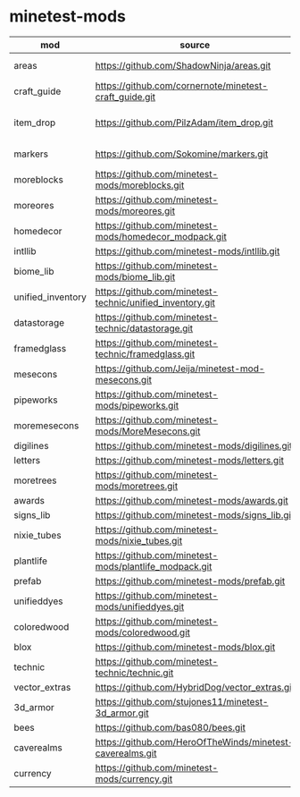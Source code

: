 # minetest-mods

| mod | source | changed |
| --- | --- | --- |
| areas | https://github.com/ShadowNinja/areas.git | default settings |
| craft_guide | https://github.com/cornernote/minetest-craft_guide.git | - |
| item_drop | https://github.com/PilzAdam/item_drop.git | logic drop/pick up |
| markers | https://github.com/Sokomine/markers.git | default settings |
| moreblocks | https://github.com/minetest-mods/moreblocks.git | - |
| moreores | https://github.com/minetest-mods/moreores.git | - |
| homedecor | https://github.com/minetest-mods/homedecor_modpack.git | - |
| intllib | https://github.com/minetest-mods/intllib.git | - |
| biome_lib | https://github.com/minetest-mods/biome_lib.git | - |
| unified_inventory | https://github.com/minetest-technic/unified_inventory.git | - |
| datastorage | https://github.com/minetest-technic/datastorage.git | - |
| framedglass | https://github.com/minetest-technic/framedglass.git | - |
| mesecons | https://github.com/Jeija/minetest-mod-mesecons.git | - |
| pipeworks | https://github.com/minetest-mods/pipeworks.git | - |
| moremesecons | https://github.com/minetest-mods/MoreMesecons.git | - |
| digilines | https://github.com/minetest-mods/digilines.git | - |
| letters | https://github.com/minetest-mods/letters.git | - |
| moretrees | https://github.com/minetest-mods/moretrees.git | - |
| awards | https://github.com/minetest-mods/awards.git | - |
| signs_lib | https://github.com/minetest-mods/signs_lib.git | - |
| nixie_tubes | https://github.com/minetest-mods/nixie_tubes.git | - |
| plantlife | https://github.com/minetest-mods/plantlife_modpack.git | - |
| prefab | https://github.com/minetest-mods/prefab.git | - |
| unifieddyes | https://github.com/minetest-mods/unifieddyes.git | - |
| coloredwood | https://github.com/minetest-mods/coloredwood.git | - |
| blox | https://github.com/minetest-mods/blox.git | - |
| technic | https://github.com/minetest-technic/technic.git | - |
| vector_extras | https://github.com/HybridDog/vector_extras.git | - |
| 3d_armor | https://github.com/stujones11/minetest-3d_armor.git | - |
| bees | https://github.com/bas080/bees.git | - |
| caverealms | https://github.com/HeroOfTheWinds/minetest-caverealms.git | - |
| currency | https://github.com/minetest-mods/currency.git | - |
